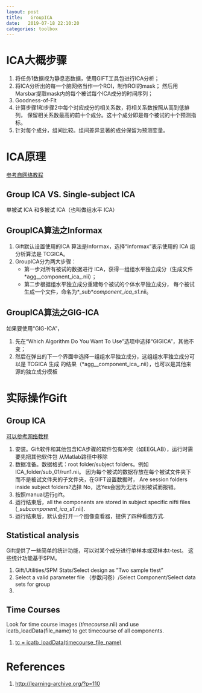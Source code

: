 ```yaml
---
layout: post
title:   GroupICA
date:   2019-07-18 22:10:20
categories: toolbox
---
```


# ICA大概步骤

1. 将任务1数据视为静息态数据，使用GIFT工具包进行ICA分析；
2. 将ICA分析出的每一个脑网络当作一个ROI，制作ROI的mask；
然后用Marsbar提取mask内的每个被试每个ICA成分的时间序列；
3. Goodness-of-Fit
4. 计算步骤1和步骤2中每个对应成分的相关系数，将相关系数按照从高到低排列，
保留相关系数最高的前十个成分。这十个成分即是每个被试的十个预测指标。
5. 针对每个成分，组间比较。组间差异显著的成分保留为预测变量。


# ICA原理

[参考自网络教程](http://learning-archive.org/?p=110)

## Group ICA VS. Single-subject ICA 

单被试 ICA 和多被试 ICA（也叫做组水平 ICA）

## GroupICA算法之Informax

1. Gift默认设置使用的ICA 算法是Informax，选择“Informax”表示使用的 ICA 组分析算法是 TCGICA。
2. GroupICA分为两大步骤：
    * 第一步对所有被试的数据进行 ICA，获得一组组水平独立成分（生成文件*agg__component_ica_.nii）；
	* 第二步根据组水平独立成分重建每个被试的个体水平独立成分，
	每个被试生成一个文件，命名为*_sub*_component_ica_s1_.nii。

## GroupICA算法之GIG-ICA

如果要使用“GIG-ICA”，

1. 先在“Which Algorithm Do You Want To Use”选项中选择“GIGICA”，其他不变；	
2. 然后在弹出的下一个界面中选择一组组水平独立成分，这组组水平独立成分可以是 TCGICA 生成
的结果（*agg__component_ica_.nii），也可以是其他来源的独立成分模板

# 实际操作Gift

## Group ICA

[可以参考网络教程](http://learning-archive.org/?p=110)

1. 安装。Gift软件和其他包含ICA步骤的软件包有冲突（如EEGLAB），运行时需要先把其他软件包
从Matlab路径中移除
2. 数据准备。数据格式：root folder/subject folders。例如ICA_folder/sub_01/run1.nii。
因为每个被试的数据存放在每个被试文件夹下而不是被试文件夹的子文件夹，在GIFT设置数据时，
Are session folders inside subject folders?选择 No，选Yes会因为无法识别被试而报错。
3. 按照manual运行gift。
4. 运行结束后，all the components are stored in subject specific nifti files 
(*_sub*_component_ica_s1_.nii).
5. 运行结束后，默认会打开一个图像查看器，提供了四种看图方式.

## Statistical analysis

Gift提供了一些简单的统计功能，可以对某个成分进行单样本或双样本t-test。
这些统计功能基于SPM。

1. Gift/Utilities/SPM Stats/Select design as ”Two sample ttest”
2. Select a valid parameter file （参数问卷）/Select Component/Select data sets for group
3. 

## Time Courses

Look for time course images (*timecourse*.nii) and use icatb_loadData(file_name) to
get timecourse of all components.

1. [tc = icatb_loadData(timecourse_file_name) ](https://sourceforge.net/p/icatb/mailman/message/21519374/)


# References
1. http://learning-archive.org/?p=110